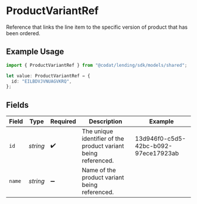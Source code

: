 # ProductVariantRef

Reference that links the line item to the specific version of product that has been ordered.

## Example Usage

```typescript
import { ProductVariantRef } from "@codat/lending/sdk/models/shared";

let value: ProductVariantRef = {
  id: "EILBDVJVNUAGVKRQ",
};
```

## Fields

| Field                                                          | Type                                                           | Required                                                       | Description                                                    | Example                                                        |
| -------------------------------------------------------------- | -------------------------------------------------------------- | -------------------------------------------------------------- | -------------------------------------------------------------- | -------------------------------------------------------------- |
| `id`                                                           | *string*                                                       | :heavy_check_mark:                                             | The unique identifier of the product variant being referenced. | 13d946f0-c5d5-42bc-b092-97ece17923ab                           |
| `name`                                                         | *string*                                                       | :heavy_minus_sign:                                             | Name of the product variant being referenced.                  |                                                                |